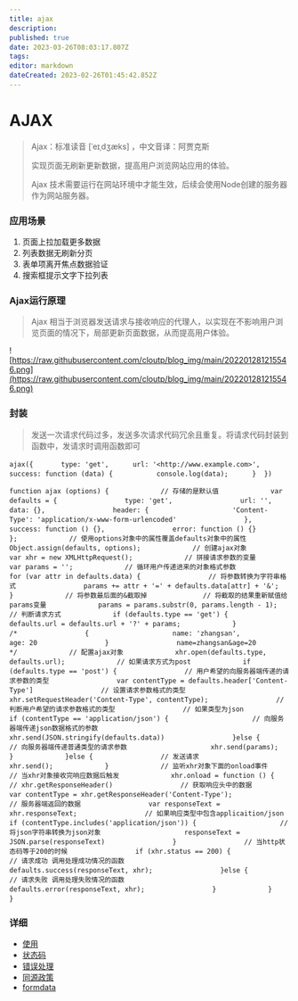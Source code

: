 ```yaml
---
title: ajax
description: 
published: true
date: 2023-03-26T08:03:17.807Z
tags: 
editor: markdown
dateCreated: 2023-02-26T01:45:42.852Z
---
```


# AJAX

> Ajax：标准读音 [ˈeɪˌdʒæks] ，中文音译：阿贾克斯
>
> 实现页面无刷新更新数据，提高用户浏览网站应用的体验。
>
> Ajax 技术需要运行在网站环境中才能生效，后续会使用Node创建的服务器作为网站服务器。

### 应用场景

1. 页面上拉加载更多数据
2. 列表数据无刷新分页
3. 表单项离开焦点数据验证
4. 搜索框提示文字下拉列表

### Ajax运行原理

> Ajax 相当于浏览器发送请求与接收响应的代理人，以实现在不影响用户浏览页面的情况下，局部更新页面数据，从而提高用户体验。

![https://raw.githubusercontent.com/cloutp/blog_img/main/202201281215546.png](https://raw.githubusercontent.com/cloutp/blog_img/main/202201281215546.png)


### 封装

> 发送一次请求代码过多，发送多次请求代码冗余且重复。将请求代码封装到函数中，发请求时调用函数即可

`ajax({       type: 'get',      url: '<http://www.example.com>',      success: function (data) {           console.log(data);      }  })`

`function ajax (options) {             // 存储的是默认值             var defaults = {                 type: 'get',                 url: '',                 data: {},                 header: {                     'Content-Type': 'application/x-www-form-urlencoded'                 },                 success: function () {},                 error: function () {}             };             // 使用options对象中的属性覆盖defaults对象中的属性             Object.assign(defaults, options);             // 创建ajax对象             var xhr = new XMLHttpRequest();             // 拼接请求参数的变量             var params = '';             // 循环用户传递进来的对象格式参数             for (var attr in defaults.data) {                 // 将参数转换为字符串格式                 params += attr + '=' + defaults.data[attr] + '&';             }             // 将参数最后面的&截取掉              // 将截取的结果重新赋值给params变量             params = params.substr(0, params.length - 1);             // 判断请求方式             if (defaults.type == 'get') {                 defaults.url = defaults.url + '?' + params;             }             /*                 {                     name: 'zhangsan',                     age: 20                 }                 name=zhangsan&age=20              */             // 配置ajax对象             xhr.open(defaults.type, defaults.url);             // 如果请求方式为post             if (defaults.type == 'post') {                 // 用户希望的向服务器端传递的请求参数的类型                 var contentType = defaults.header['Content-Type']                 // 设置请求参数格式的类型                 xhr.setRequestHeader('Content-Type', contentType);                 // 判断用户希望的请求参数格式的类型                 // 如果类型为json                 if (contentType == 'application/json') {                     // 向服务器端传递json数据格式的参数                     xhr.send(JSON.stringify(defaults.data))                 }else {                     // 向服务器端传递普通类型的请求参数                     xhr.send(params);                 }             }else {                 // 发送请求                 xhr.send();             }             // 监听xhr对象下面的onload事件             // 当xhr对象接收完响应数据后触发             xhr.onload = function () {                 // xhr.getResponseHeader()                 // 获取响应头中的数据                 var contentType = xhr.getResponseHeader('Content-Type');                 // 服务器端返回的数据                 var responseText = xhr.responseText;                 // 如果响应类型中包含applicaition/json                 if (contentType.includes('application/json')) {                     // 将json字符串转换为json对象                     responseText = JSON.parse(responseText)                 }                 // 当http状态码等于200的时候                 if (xhr.status == 200) {                     // 请求成功 调用处理成功情况的函数                     defaults.success(responseText, xhr);                 }else {                     // 请求失败 调用处理失败情况的函数                     defaults.error(responseText, xhr);                 }             }         }`



### 详细
- [使用](/web/ajax/使用)
- [状态码](/web/ajax/状态码)
- [错误处理](/web/ajax/错误处理)
- [同源政策](/web/ajax/同源政策)
- [formdata](/web/ajax/formdata)

